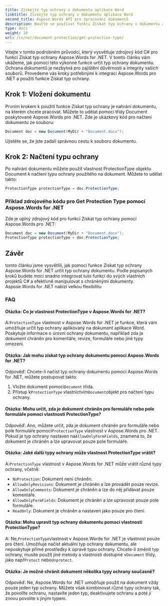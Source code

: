 ```yaml
---
title: Získejte typ ochrany v dokumentu aplikace Word
linktitle: Získejte typ ochrany v dokumentu aplikace Word
second_title: Aspose.Words API pro zpracování dokumentů
description: Naučte se používat funkci Získat typ ochrany v dokumentu aplikace Word aplikace Aspose.Words for .NET k určení typu ochrany dokumentu.
type: docs
weight: 10
url: /cs/net/document-protection/get-protection-type/
---
```

Vítejte v tomto podrobném průvodci, který vysvětluje zdrojový kód C# pro funkci Získat typ ochrany Aspose.Words for .NET. V tomto článku vám ukážeme, jak pomocí této výkonné funkce určit typ ochrany dokumentu. Ochrana dokumentů je nezbytná pro zajištění důvěrnosti a integrity vašich souborů. Provedeme vás kroky potřebnými k integraci Aspose.Words pro .NET a použití funkce Získat typ ochrany.

## Krok 1: Vložení dokumentu

Prvním krokem k použití funkce Získat typ ochrany je nahrání dokumentu, na kterém chcete pracovat. Můžete to udělat pomocí třídy Document poskytované Aspose.Words pro .NET. Zde je ukázkový kód pro načtení dokumentu ze souboru:

```csharp
Document doc = new Document(MyDir + "Document.docx");
```

Ujistěte se, že jste zadali správnou cestu k souboru dokumentu.

## Krok 2: Načtení typu ochrany

Po nahrání dokumentu můžete použít vlastnost ProtectionType objektu Document k načtení typu ochrany použitého na dokument. Můžete to udělat takto:

```csharp
ProtectionType protectionType = doc.ProtectionType;
```

### Příklad zdrojového kódu pro Get Protection Type pomocí Aspose.Words for .NET

Zde je úplný zdrojový kód pro funkci Získat typ ochrany pomocí Aspose.Words pro .NET:

```csharp
Document doc = new Document(MyDir + "Document.docx");
ProtectionType protectionType = doc.ProtectionType;
```

## Závěr

tomto článku jsme vysvětlili, jak pomocí funkce Získat typ ochrany Aspose.Words for .NET určit typ ochrany dokumentu. Podle popsaných kroků budete moci snadno integrovat tuto funkci do svých vlastních projektů C# a efektivně manipulovat s chráněnými dokumenty. Aspose.Words for .NET nabízí velkou flexibilitu

### FAQ

#### Otázka: Co je vlastnost ProtectionType v Aspose.Words for .NET?

 A:`ProtectionType` vlastnost v Aspose.Words for .NET je funkce, která vám umožňuje určit typ ochrany aplikovaný na dokument aplikace Word. Poskytuje informace o úrovni ochrany dokumentu, například zda je dokument chráněn pro komentáře, revize, formuláře nebo jiné typy omezení.

#### Otázka: Jak mohu získat typ ochrany dokumentu pomocí Aspose.Words for .NET?

Odpověď: Chcete-li načíst typ ochrany dokumentu pomocí Aspose.Words for .NET, můžete postupovat takto:
1.  Vložte dokument pomocí`Document` třída.
2.  Přístup k`ProtectionType` vlastnictvím`Document`objekt pro načtení typu ochrany.

#### Otázka: Mohu určit, zda je dokument chráněn pro formuláře nebo pole formuláře pomocí vlastnosti ProtectionType?

 Odpověď: Ano, můžete určit, zda je dokument chráněn pro formuláře nebo pole formuláře pomocí`ProtectionType` vlastnost v Aspose.Words pro .NET. Pokud je typ ochrany nastaven na`AllowOnlyFormFields`, znamená to, že dokument je chráněn a lze upravovat pouze pole formuláře.

#### Otázka: Jaké další typy ochrany může vlastnost ProtectionType vrátit?

 A:`ProtectionType` vlastnost v Aspose.Words for .NET může vrátit různé typy ochrany, včetně:
- `NoProtection`: Dokument není chráněn.
- `AllowOnlyRevisions`: Dokument je chráněn a lze provádět pouze revize.
- `AllowOnlyComments`: Dokument je chráněn a lze do něj přidávat pouze komentáře.
- `AllowOnlyFormFields`: Dokument je chráněn a lze upravovat pouze pole formuláře.
- `ReadOnly`: Dokument je chráněn a nastaven jako pouze pro čtení.

#### Otázka: Mohu upravit typ ochrany dokumentu pomocí vlastnosti ProtectionType?

 A: Ne,`ProtectionType`vlastnost v Aspose.Words for .NET je vlastnost pouze pro čtení. Umožňuje načíst aktuální typ ochrany dokumentu, ale neposkytuje přímé prostředky k úpravě typu ochrany. Chcete-li změnit typ ochrany, musíte použít jiné metody a vlastnosti dostupné v`Document` třídy, jako např`Protect` nebo`Unprotect`.

#### Otázka: Je možné chránit dokument několika typy ochrany současně?

Odpověď: Ne, Aspose.Words for .NET umožňuje použít na dokument vždy pouze jeden typ ochrany. Můžete však kombinovat různé typy ochrany tak, že povolíte ochranu, nastavíte jeden typ, deaktivujete ochranu a poté ji znovu povolíte s jiným typem.

